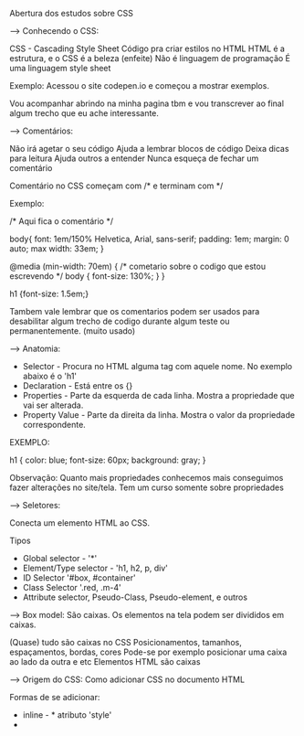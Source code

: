 

<!--Discover > Guia Estelar de CSS > Abertura (12-05-22)
**inicio**-->

Abertura dos estudos sobre CSS 

--> Conhecendo o CSS:

CSS - Cascading Style Sheet 
Código pra criar estilos no HTML 
HTML é a estrutura, e o CSS é a beleza (enfeite)
Não é linguagem de programação
É uma linguagem style sheet

Exemplo: 
Acessou o site codepen.io e começou a mostrar exemplos. 

Vou acompanhar abrindo na minha pagina tbm e vou transcrever ao final 
algum trecho que eu ache interessante.

--> Comentários:

Não irá agetar o seu código 
Ajuda a lembrar blocos de código 
Deixa dicas para leitura
Ajuda outros a entender
Nunca esqueça de fechar um comentário

Comentário no CSS começam com /* e terminam com */

Exemplo:

/* Aqui fica o comentário */

body{
  font: 1em/150% Helvetica, Arial, sans-serif;
  padding: 1em;
  margin: 0 auto;
  max width: 33em;
}

@media (min-width: 70em) {
/* cometario sobre o codigo que estou escrevendo */
  body {
    font-size: 130%;
  }
}

h1 {font-size: 1.5em;}


Tambem vale lembrar que os comentarios podem ser usados para desabilitar algum trecho de codigo 
durante algum teste ou permanentemente. (muito usado)


--> Anatomia:

- Selector - Procura no HTML alguma tag com aquele nome. No exemplo abaixo é o 'h1'
- Declaration - Está entre os {}
- Properties - Parte da esquerda de cada linha. Mostra a propriedade que vai ser alterada.
- Property Value - Parte da direita da linha. Mostra o valor da propriedade correspondente.

EXEMPLO:

h1 {
  color: blue;
  font-size: 60px;
  background: gray;
}

Observação: Quanto mais propriedades conhecemos mais conseguimos fazer alterações no site/tela.
Tem um curso somente sobre propriedades 


--> Seletores: 

Conecta um elemento HTML ao CSS.

Tipos

- Global selector - '*'
- Element/Type selector - 'h1, h2, p, div'
- ID Selector '#box, #container'
- Class Selector '.red, .m-4'
- Attribute selector, Pseudo-Class, Pseudo-element, e outros



--> Box model: 
São caixas. Os elementos na tela podem ser divididos em caixas. 

(Quase) tudo são caixas no CSS
Posicionamentos, tamanhos, espaçamentos, bordas, cores
Pode-se por exemplo posicionar uma caixa ao lado da outra e etc
Elementos HTML são caixas

--> Origem do CSS:
Como adicionar CSS no documento HTML 

Formas de se adicionar:
- inline -  * atributo 'style'
- <style> -  * tag html que irá conter o css
- <link> -  * arquivo css externo
- @import -  * arquivo css externo

Uma das melhores praticas do mercado é através do link.
Isto porque fica muito mais organizado.

Mostrou a possibilidade de utilizar o @import. 
Acessou o site "fonts.google.com", achou uma fonte que gostou e foi na parte de embed.
Lá estava o código para importar

A ideia que ele sugeriu foi de 

Pegou através do "font-family: 'Ranchers', 'cursive;"

Disse que deve-se dar preferência ao uso do <link>


--> A Cascata (Cascading): 

É a escolha do browser de qual regra aplicar, caso haja muitas regras para o mesmo elemento.
*Seu estilo é lido de cima para baixo. 
É levado em consideração 3 fatores
  - Origem do estilo
  - Especificidade
  - Importância

  

--> Especificidade:
--> Regra importante:
--> At rules:
--> Shorthand:
--> Funçoes:
--> Devtools:
--> Cuidados com a escrita:
--> Vendor prefixes:





<!--**FIM** 12-05-22->


<!--Discover > Guia Estelar de CSS > A Cascata (25-05-22)
**inicio**-->

# A Cascata (cascading)

A escolha do browser de qual regra aplicar, caso haja muitas regras para o mesmo elemento. 
* Seu estilo é lido de cima para baixo. 
É levado em consideração 3 fatores 

1- Origem do estilo 
2- Especificidade
3- Importância 

### Origem do estilo 

inline > tag style > tag link 

### Especificidade 

É um cálculo matemático, onde cada tipo de seletor e origem do estilo, possuem valores a serem considerados. 

<!--**FIM** 25-05-22->

<!--Discover > Guia Estelar de CSS > A Cascata (25-05-22)
**inicio**-->

A partir de hoje meu intuito vai ser tentar seguir assistindo as aulas e tentar reproduzir oque for mostrado no momento de algum projeto ou em outro momento oportuno durante o proprio curso. 

O termo de Cascata ocorre porque a leitura e aplicação segue a ordem de cascata (de cima pra baixo)
ou do mais antigo para o mais recente.

<!--**FIM** 25-05-22->

<!--Discover > Guia Estelar de CSS > Especificidade (25-06-22)
**inicio**-->
Voltei a dinamica antiga em que anoto tudo normalmente. 
O importante é continuar. Um pouco todo dia. 

Guia Estelar de CSS > Especificidade

### Especificidade 

É um cálculo matemático, onde cada tipo de seletor e origem do estilo, possuem valores a serem considerados. 

0. Universal selector, combinators e nagation pseudo-class (:not())
1. Element type selector e pseudo-elements (::before, ::after)
10. Classes e attribute selectors ([type="radio"])
100. ID selector
1000. Inline

Seletor Universal que é um '*' não traz preferencia sobre os outros seletores. 
O entendimento é que quanto maior o numero mencionado na classificação acima, 
maior a preferencia do objeto sobre outros.

Exemplo de uso dessas preferencias (especificidade):

HTML 
<h1 class="title" id="mytitle"> Título <strong>alo<strong></h1>

CSS
#my-title {
  color: gray;
}

.title {
  color: red;
}

h1.title#my-title {
  color: blue;
}

* {
  color: green;
}


Neste exemplo acima temos que o elemento que menciona a cor blue será o elemento com preferencia.
Isto porque está com muitos elementos somados (h1 + title + #my-title)

No caso acima o titulo 'Título' vai ficar com os elementos acima, 
porém o titulo 'alo' vai ficar verde, por causa do *


### Regra important

* Cuidado, evire o uso
* não é considerado uma boa prática
* quebra o fluxo natural da cascata

Ao adicionar '!important' o elemento com essa regra fica priorizada entre TODAS as outras regras.

Exemplo: Caso esteja usando uma biblioteca de alguém e não consigo modificar a não ser a partir do !important.


# At-rules 
(At = @ [no ingles])

* Está relacionado ao comportamento do CSS
* começa com o sinal de '@' seguido do identificador e valor

## Exemplos comuns 

- @import     /* incluir um CSS externo */
- @media      /* regras condicionais para dispositivos */
- @font-face  /* fontes externas */
- @keyframos  /* Animation */

INICIO'''css1
@import "http://local.com/style.css";
@import url("http://local.com/style.css");

@media (min-width: 500px) {
  (adicionar as regras aqui)
}

@font-face {
  (adicionar as regras aqui) 
}

@keyframes nameofanimation {

}
FIM'''css1


#Shorthand 

* junção de propriedades
* resumido
* legível

INICIO'''css2
{
  /* background properties */
  background-color: #000;
  background-image: url(images/bg.gif);
  background-repeat: no-repeat;
  background-position: left top;

  /* background shorthand */
  background: #000 url(images/bg.gif)  no-repeat left top

  /* font properties */
  font-style: italic;
  font-weight: bold;
  font-size: .8em;
  line-height: 1.2;
  font-family: Arial, sans-serif;


  /* font shorthand */
  font: italic bold .8em/1.2 Arial, sans-serif;
}
FIM'''css2

## Detalhes 

* não irá considerar propriedades anteriores
* valores não especificados irão assumir o valor padrão
* geralmente, a ordem descrita não importa, mas, se houver muitas propriedades
com valores semelhantes, poderemos encontrar problemas


## Propriedades que aceitam shorthand

animation, background, border, border-bottom, border-color, border-left,
border-radius, border-right, border-style, border-top, border-width,
column-rule, columns, flex, flex-flow, font, grid, grid-area, grid-column,
grid-row, grid-template, list-style, margin, offset, outline,  overflow, padding,
place-content, place-items, palce-self, text-decoration, transition
**https://developer.mozilla.org/en-us/docs/web/CSS/shorthand_properties**

# Funções 

* nome seguido de abre e fecha parentesis
* recebe argumentos (valores dentro dos parentesis são os argumentos)

## Exemplos

INICIO'''css3
@import url ("http://urlaqui.com/style.css")
{
  color: rgb(255, 0, 100);
  width: calc(100% - 10px);
}

FIM'''css3

# DevTools

F12 no navegador abre o DevTools

No campo 'Elements' temos o HTML e o CSS 
Usar essa ferramenta para entender como os sites realmente estão. 

No campo 'Console' temos o Javascript


# Cuidados com a escrita
Temos que ter cuidado com a escrita do CSS, senão podemos estragar ou quebrar o codigo. 
Importante estar identado.
Exemplo de codigo da aula:

---inicio exemplo---
p {
  margin: 0 auto;
  padding-left: 15px;
}
---fim exemplo---

# Vendor prefixes

Permite que browsers adicionem 'features'
a fim de colocar em uso alguma novidade que vemos no CSS

## Exemplo

INICIO'''css4
p {
  -webkit-background-clip: text; /* Chrome, Safari, IOS e Android */
  -moz-background-clip: text;    /* Mozilla (Firefox) */
  -ms-background-clip: text;     /* Internet Explorer */
  -o-background-clip: text;      /* Opera */
}
FIM'''css4

# Consultas 

.[http://ireade.github.io/which-vendor-prefix/].
.[http://caiuse.com].

<!--**FIM** 25-06-22->
